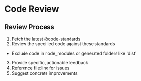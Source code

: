 # Code Review

## Review Process
1. Fetch the latest @code-standards
2. Review the specified code against these standards
  - Exclude code in node_modules or generated folders like 'dist'
3. Provide specific, actionable feedback
4. Reference file:line for issues
5. Suggest concrete improvements
